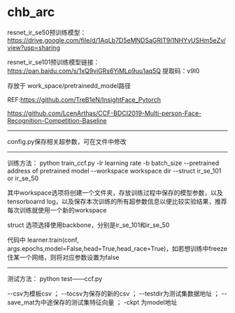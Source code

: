 # chb_arc

resnet_ir_se50预训练模型：https://drive.google.com/file/d/1AqLb7D5eMNDSaGRIT9i1NHYvUSHm5eZv/view?usp=sharing

resnet_ir_se101预训练模型链接：https://pan.baidu.com/s/1xQ9viGRs6YiMLp9uu1aq5Q 
提取码：v9l0 

存放于
work_space/pretrainedd_model路径

REF:https://github.com/TreB1eN/InsightFace_Pytorch

https://github.com/LcenArthas/CCF-BDCI2019-Multi-person-Face-Recognition-Competition-Baseline
 
 
--------------------------------------------------------------------------------------------------------

config.py保存相关超参数，可在文件中修改

---------------------------------------------------------------------------------------------------------

训练方法：
python train_ccf.py -lr learning rate -b batch_size --pretrained address of pretrained model --workspace workspace dir --struct ir_se_101 or ir_se_50

其中workspace选项将创建一个文件夹，存放训练过程中保存的模型参数，以及tensorboarrd log，以及保存本次训练的所有超参数信息以便比较实验结果，推荐每次训练就使用一个新的workspace

struct 选项选择使用backbone，分别是ir_se_101和ir_se_50

代码中
learner.train(conf, args.epochs,model=False,head=True,head_race=True)，如若想训练中freeze住某一个网络，则将对应参数设置为false

---------------------------------------------------------------------------------------------------------
测试方法：
python test——ccf.py

--csv为模板csv   ；
--tocsv为保存的新的csv  ；
--testdir为测试集数据地址  ；
--save_mat为中途保存的测试集特征向量  ；
-ckpt 为model地址

